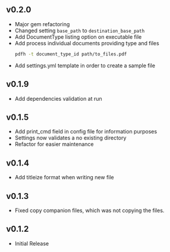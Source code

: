 ## v0.2.0
* Major gem refactoring
* Changed setting `base_path` to `destination_base_path`
* Add DocumentType listing option on executable file
* Add process individual documents providing type and files
  ```bash
  pdfh -t document_type_id path/to_files.pdf
  ```
* Add settings.yml template in order to create a sample file

## v0.1.9
* Add dependencies validation at run

## v0.1.5
* Add print_cmd field in config file for information purposes
* Settings now validates a no existing directory
* Refactor for easier maintenance

## v0.1.4
* Add titleize format when writing new file

## v0.1.3
* Fixed copy companion files, which was not copying the files.

## v0.1.2
* Initial Release
